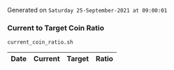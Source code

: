 Generated on `Saturday 25-September-2021 at 09:00:01`

### Current to Target Coin Ratio
`current_coin_ratio.sh`

Date|Current|Target|Ratio
---|---|---|---
